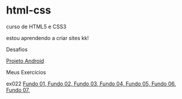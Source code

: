 # html-css

curso de HTML5 e CSS3

estou aprendendo a criar sites kk!

Desafios

<a href="https://ifoxelement.github.io/projeto-android/">Projeto Android</a>

Meus Exercícios

ex022
<a href="https://ifoxelement.github.io/exercicios/ex022/fundo001.html">Fundo 01, </a>
<a href="https://ifoxelement.github.io/exercicios/ex022/fundo002.html">Fundo 02, </a>
<a href="https://ifoxelement.github.io/exercicios/ex022/fundo003.html">Fundo 03, </a>
<a href="https://ifoxelement.github.io/exercicios/ex022/fundo004.html">Fundo 04, </a>
<a href="https://ifoxelement.github.io/exercicios/ex022/fundo005.html">Fundo 05, </a>
<a href="https://ifoxelement.github.io/exercicios/ex022/fundo006.html">Fundo 06, </a>
<a href="https://ifoxelement.github.io/exercicios/ex022/fundo007.html">Fundo 07, </a>